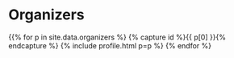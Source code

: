 
# Organizers

{{% for p in site.data.organizers %} {% capture id %}{{ p[0] }}{% endcapture %} {% include profile.html p=p %} {% endfor %}